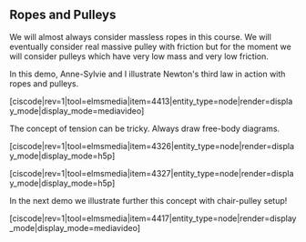 ## Ropes and Pulleys

We will almost always consider massless ropes in this course. We will eventually consider real massive pulley with friction but for the moment we will consider pulleys which have very low mass and very low friction. 

In this demo, Anne-Sylvie and I illustrate Newton's third law in action with ropes and pulleys. 

[ciscode|rev=1|tool=elmsmedia|item=4413|entity_type=node|render=display_mode|display_mode=mediavideo]

The concept of tension can be tricky. Always draw free-body diagrams. 

[ciscode|rev=1|tool=elmsmedia|item=4326|entity_type=node|render=display_mode|display_mode=h5p]

[ciscode|rev=1|tool=elmsmedia|item=4327|entity_type=node|render=display_mode|display_mode=h5p]

In the next demo we illustrate further this concept with chair-pulley setup!

[ciscode|rev=1|tool=elmsmedia|item=4417|entity_type=node|render=display_mode|display_mode=mediavideo]